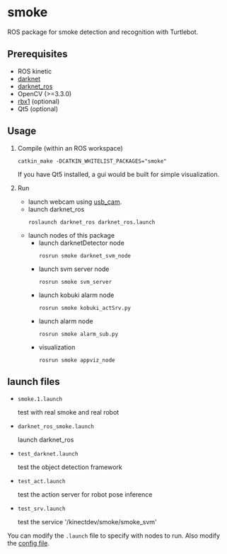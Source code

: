# smoke
ROS package for smoke detection and recognition with Turtlebot.

## Prerequisites
* ROS kinetic
* [darknet](https://github.com/pjreddie/darknet)
* [darknet_ros](https://github.com/leggedrobotics/darknet_ros)
* OpenCV (>=3.3.0)
* [rbx1](https://github.com/pirobot/rbx1) (optional)
* Qt5 (optional)

## Usage
1. Compile (within an ROS workspace)
   ```
   catkin_make -DCATKIN_WHITELIST_PACKAGES="smoke"
   ```
   If you have Qt5 installed, a gui would be built for simple visualization.

2. Run
   * launch webcam using [usb_cam](https://github.com/ros-drivers/usb_cam).
   * launch darknet_ros
     ```
     roslaunch darknet_ros darknet_ros.launch
     ```
   * launch nodes of this package
     * launch darknetDetector node
       ```shell
       rosrun smoke darknet_svm_node
       ```
     * launch svm server node
       ```shell
       rosrun smoke svm_server
       ```
     * launch kobuki alarm node
       ```shell
       rosrun smoke kobuki_actSrv.py
       ```
     * launch alarm node
       ```shell
       rosrun smoke alarm_sub.py
       ```
     * visualization
       ```shell
       rosrun smoke appviz_node
       ```
  
## launch files
  * `smoke.1.launch`
    
    test with real smoke and real robot

  * `darknet_ros_smoke.launch`
    
    launch darknet_ros

  * `test_darknet.launch`
    
    test the object detection framework

  * `test_act.launch`
    
    test the action server for robot pose inference

  * `test_srv.launch`
    
    test the service '/kinectdev/smoke/smoke_svm'


  You can modify the `.launch` file to specify with nodes to run. Also modify the [config file](config/darknet_svm.yml).
  
